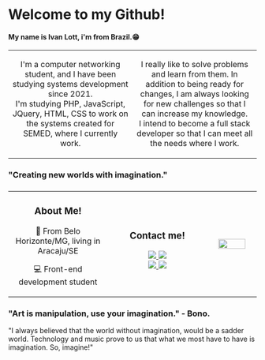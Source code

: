 <h1> Welcome to my Github! </br> 
    <h4>
        My name is Ivan Lott, i'm from Brazil.😁
    </h4>
    
</h1>

<table>

<tr>
    <td width="50%" align="center">
        <p>
            I'm a computer networking student, and I have been studying systems development since 2021.</br>
            I'm studying PHP, JavaScript, JQuery, HTML, CSS to work on the systems created for SEMED, where I currently work.
        </p>
    </td>
    <td width="50%" align="center">
        <p>
            I really like to solve problems and learn from them. In addition to being ready for changes, I am always looking for new challenges so that I can increase my knowledge.</br>
            I intend to become a full stack developer so that I can meet all the needs where I work.
        </p>
    </td>
    
</tr>
</table>

<h3><b>"Creating new worlds with imagination."</b><h3>
<table>
    <tr>
        <td width="40%" align="center">
            <h3>About Me!</h3>
            <p>🚩 From Belo Horizonte/MG, living in Aracaju/SE</p>
            <p>💻 Front-end development student</p>
        </td>
        <td width="40%" align="center">
            <h3>Contact me!</h3>
            <a href="https://www.linkedin.com/in/ivan-lott-854497211/" target="_blank">
                <img src="https://img.shields.io/badge/LinkedIn-0077B5?style=for-the-badge&logo=linkedin&logoColor=white" target="_blank">
            </a>
            <a href="https://www.instagram.com/ilott__/" target="_blank">
                <img src="https://img.shields.io/badge/Instagram-E4405F?style=for-the-badge&logo=instagram&logoColor=white" target ="_blank">
            </a>
            </br>
            <a href="https://www.facebook.com/ilott15" target="_blank">
                <img src="https://img.shields.io/badge/Facebook-1877F2?style=for-the-badge&logo=facebook&logoColor=white" target="_blank">
            </a>
            <a href="https://gitlab.com/iLott" target="_blank">
                <img src="https://img.shields.io/badge/gitlab-FFFF00?style=for-the-badge&logo=gitlab&logoColor=white" target="_blank">
            </a>
        </td>
        <td width="20%" align="center">
            <img src="https://media.giphy.com/media/bGgsc5mWoryfgKBx1u/giphy.gif" width="80%"
        </td>
    </tr>
</table>


<h3> "Art is manipulation, use your imagination." - Bono.</h3>

<p> "I always believed that the world without imagination, would be a sadder world.
Technology and music prove to us that what we most have to have is imagination. So, imagine!" </p>
